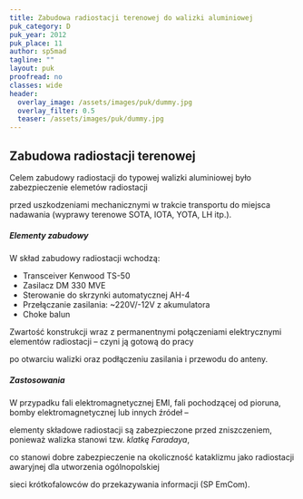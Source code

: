 ```yaml
---
title: Zabudowa radiostacji terenowej do walizki aluminiowej
puk_category: D
puk_year: 2012
puk_place: 11
author: sp5mad
tagline: ""
layout: puk
proofread: no
classes: wide
header:
  overlay_image: /assets/images/puk/dummy.jpg
  overlay_filter: 0.5
  teaser: /assets/images/puk/dummy.jpg
---
```





Zabudowa radiostacji terenowej
------------------------------





 Celem zabudowy radiostacji do typowej walizki aluminiowej było zabezpieczenie elemetów radiostacji

 przed uszkodzeniami mechanicznymi w trakcie transportu do miejsca nadawania (wyprawy terenowe SOTA, IOTA, YOTA, LH itp.).




##### Elementy zabudowy



W skład zabudowy radiostacji wchodzą:



* Transceiver Kenwood TS-50
* Zasilacz DM 330 MVE
* Sterowanie do skrzynki automatycznej AH-4
* Przełączanie zasilania: ~220V/-12V z akumulatora
* Choke balun






 Zwartość konstrukcji wraz z permanentnymi połączeniami elektrycznymi elementów radiostacji – czyni ją gotową do pracy

 po otwarciu walizki oraz podłączeniu zasilania i przewodu do anteny.




##### Zastosowania




 W przypadku fali elektromagnetycznej EMI, fali pochodzącej od pioruna, bomby elektromagnetycznej lub innych źródeł –

 elementy składowe radiostacji są zabezpieczone przed zniszczeniem, ponieważ walizka stanowi tzw. *klatkę Faradaya*,

 co stanowi dobre zabezpieczenie na okoliczność kataklizmu jako radiostacji awaryjnej dla utworzenia ogólnopolskiej

 sieci krótkofalowców do przekazywania informacji (SP EmCom).












